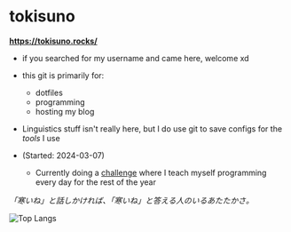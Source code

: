 # tokisuno
**https://tokisuno.rocks/**
- if you searched for my username and came here, welcome xd
- this git is primarily for:
  * dotfiles
  * programming
  * hosting my blog
- Linguistics stuff isn't really here, but I do use git to save configs for the *tools* I use 

- (Started: 2024-03-07)
  * Currently doing a [challenge](https://github.com/tokisuno/learning) where I teach myself programming every day for the rest of the year 

*「寒いね」と話しかければ、「寒いね」と答える人のいるあたたかさ。*

![Top Langs](https://github-readme-stats.vercel.app/api/top-langs/?username=tokisuno&size_weight=0.5&count_weight=0.5&hide=html,css,scheme,bash,shell,sed,tex,makefile)
